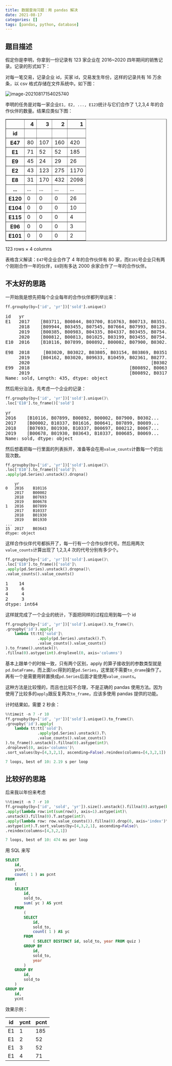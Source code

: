 ```yaml
---
title: 数据查询习题：用 pandas 解决
date: 2021-08-17
categories: []
tags: [pandas, python, database]
---
```


## 题目描述

假定你是李明，你拿到一份记录有 123 家企业在 2016~2020 四年期间的销售记录。记录的形式如下：

对每一笔交易，记录企业 id，买家 id，交易发生年份，这样的记录共有 16 万余条，以 csv 格式存储在文件系统中。如下图：

![image-20210817154025740](/assets/blog-images/用python生态的pandas解决一个aggregation需求.assets\image-20210817154025740.png)

李明的任务是对每一家企业`E1, E2, ..., E123`统计与它们合作了 1,2,3,4 年的合作伙伴的数量。结果应类似下图：

<table border="1" class="dataframe">
  <thead>
    <tr style="text-align: right;">
      <th></th>
      <th>4</th>
      <th>3</th>
      <th>2</th>
      <th>1</th>
    </tr>
    <tr>
      <th>id</th>
      <th></th>
      <th></th>
      <th></th>
      <th></th>
    </tr>
  </thead>
  <tbody>
    <tr>
      <th>E47</th>
      <td>80</td>
      <td>107</td>
      <td>160</td>
      <td>420</td>
    </tr>
    <tr>
      <th>E1</th>
      <td>71</td>
      <td>52</td>
      <td>52</td>
      <td>185</td>
    </tr>
    <tr>
      <th>E9</th>
      <td>45</td>
      <td>24</td>
      <td>29</td>
      <td>26</td>
    </tr>
    <tr>
      <th>E2</th>
      <td>43</td>
      <td>123</td>
      <td>275</td>
      <td>1170</td>
    </tr>
    <tr>
      <th>E8</th>
      <td>31</td>
      <td>170</td>
      <td>432</td>
      <td>2098</td>
    </tr>
    <tr>
      <th>...</th>
      <td>...</td>
      <td>...</td>
      <td>...</td>
      <td>...</td>
    </tr>
    <tr>
      <th>E120</th>
      <td>0</td>
      <td>0</td>
      <td>0</td>
      <td>26</td>
    </tr>
    <tr>
      <th>E104</th>
      <td>0</td>
      <td>0</td>
      <td>0</td>
      <td>10</td>
    </tr>
    <tr>
      <th>E115</th>
      <td>0</td>
      <td>0</td>
      <td>0</td>
      <td>4</td>
    </tr>
    <tr>
      <th>E96</th>
      <td>0</td>
      <td>0</td>
      <td>0</td>
      <td>3</td>
    </tr>
    <tr>
      <th>E101</th>
      <td>0</td>
      <td>0</td>
      <td>0</td>
      <td>2</td>
    </tr>
  </tbody>
</table>
<p>123 rows × 4 columns</p>

表格含义解读：`E47`号企业合作了 4 年的合作伙伴有 80 家，而`E101`号企业只有两个刚刚合作一年的伙伴，`E8`则有多达 2000 余家合作了一年的合作伙伴。

## 不太好的思路

一开始我是想先把每个企业每年的合作伙伴都列举出来：

```python
ff.groupby(by=['id', 'yr'])['sold'].unique()
```

<div><pre>
id   yr
E1   2017    [B03711, B00844, B03700, B10763, B00713, B0351...
     2018    [B09944, B03455, B07545, B07664, B07993, B0129...
     2019    [B00385, B00983, B04335, B04337, B03455, B0754...
     2020    [B00812, B00813, B01025, B03199, B03455, B0754...
E10  2016    [B10116, B07899, B00892, B00002, B07900, B0302...
                                   ...
E98  2018     [B03020, B03022, B03805, B03154, B03869, B03518]
     2019    [B04162, B03020, B09633, B10459, B02361, B0277...
     2020                                             [B03022]
E99  2018                                     [B00892, B00637]
     2019                                     [B00892, B03170]
Name: sold, Length: 435, dtype: object
</pre></div>

然后用分治法，先考虑一个企业的记录：

```python
ff.groupby(by=['id', 'yr'])['sold'].unique()\
.loc['E10'].to_frame()['sold']
```

<div><pre>
yr
2016    [B10116, B07899, B00892, B00002, B07900, B0302...
2017    [B00002, B10337, B01616, B00641, B07899, B0089...
2018    [B07693, B01930, B10337, B00697, B00212, B0067...
2019    [B00678, B01930, B03643, B10337, B00685, B0069...
Name: sold, dtype: object
</pre></div>

然后想着把每一行里面的列表拆开，准备等会在用`value_counts`计数每一个的出现次数。

```python
ff.groupby(by=['id', 'yr'])['sold'].unique()\
.loc['E10'].to_frame()['sold']\
.apply(pd.Series).unstack().dropna()
```

```
    yr
0   2016    B10116
    2017    B00002
    2018    B07693
    2019    B00678
1   2016    B07899
    2017    B10337
    2018    B01930
    2019    B01930
...
15  2017    B03643
dtype: object
```

这样合作伙伴代号都拆开了，每一行有一个合作伙伴代号。然后用两次`value_counts`计算出现了 1,2,3,4 次的代号分别有多少个。

```python
ff.groupby(by=['id', 'yr'])['sold'].unique()\
.loc['E10'].to_frame()['sold']\
.apply(pd.Series).unstack().dropna()\
.value_counts().value_counts()
```

<div><pre>1    14
3     6
4     4
2     3
dtype: int64</pre></div>

这样就完成了一个企业的统计，下面把同样的过程应用到每一个 id

```python
ff.groupby(by=['id', 'yr'])['sold'].unique().to_frame()\
.groupby('id').apply(
    lambda tt:tt['sold']\
              .apply(pd.Series).unstack().T\
              .value_counts().value_counts()
).to_frame().unstack()\
.fillna(0).astype(int).droplevel(0, axis='columns')
```

基本上跟单个的时候一致，只有两个区别，apply 的算子接收到的参数类型就是`pd.DataFrame`，而上面`loc`得到的是`pd.Series`，这里就不需要`to_drame`操作了。再有一个是需要用转置换成`pd.Series`后面才能使用`value_counts`。

这种方法是比较慢的，而且也比较不合理，不是正确的 pandas 使用方法。因为使用了比较多的`apply`跟反复两次`to_frame`，应该多使用 pandas 提供的功能。

计时结果如，需要 2 秒余：

```python
%%timeit -n 7 -r 10
ff.groupby(by=['id', 'yr'])['sold'].unique().to_frame()\
.groupby('id').apply(
    lambda tt:tt['sold']\
              .apply(pd.Series).unstack().T\
              .value_counts().value_counts()
).to_frame().unstack().fillna(0).astype(int)\
.droplevel(0, axis='columns')\
.sort_values(by=[4,3,2,1], ascending=False).reindex(columns=[4,3,2,1])

7 loops, best of 10: 2.19 s per loop
```

## 比较好的思路

后来我以年份来考虑

```python
%%timeit -n 7 -r 10
ff.groupby(by=['id', 'sold', 'yr']).size().unstack().fillna(0).astype(bool)\
.apply(lambda row:int(sum(row)), axis=1).astype(int)\
.unstack().fillna(0).T.astype(int)\
.apply(lambda row: row.value_counts()).fillna(0).drop(0, axis='index')\
.astype(int).T.sort_values(by=[4,3,2,1], ascending=False)\
.reindex(columns=[4,3,2,1])

7 loops, best of 10: 474 ms per loop
```

用 SQL 来写

```sql
SELECT
	id,
	ycnt,
	count( 1 ) as pcnt
FROM
	(
	SELECT
		id,
		sold_to,
		sum( yc ) AS ycnt
	FROM
		(
		SELECT
			id,
			sold_to,
			count( 1 ) AS yc
		FROM
			( SELECT DISTINCT id, sold_to, year FROM quiz )
		GROUP BY
			id,
			sold_to,
			year
		)
	GROUP BY
		id,
		sold_to
	)
GROUP BY
	id,
	ycnt
```

效果示例：

| id  | ycnt | pcnt |
| --- | ---- | ---- |
| E1  | 1    | 185  |
| E1  | 2    | 52   |
| E1  | 3    | 52   |
| E1  | 4    | 71   |
